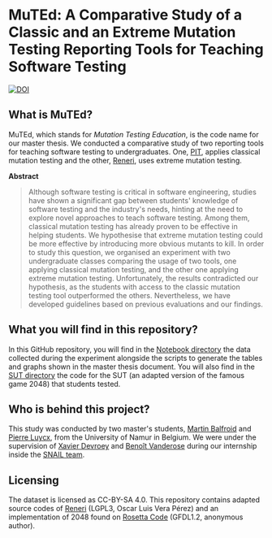 # MuTEd: A Comparative Study of a Classic and an Extreme Mutation Testing Reporting Tools for Teaching Software Testing

[![DOI](https://zenodo.org/badge/499075011.svg)](https://zenodo.org/badge/latestdoi/499075011)

## What is MuTEd?

MuTEd, which stands for *Mutation Testing Education*, is the code name for our master thesis. We conducted a comparative study of two reporting tools for teaching software testing to undergraduates. One, [PIT](https://github.com/hcoles/pitest), applies classical mutation testing and the other, [Reneri](https://github.com/STAMP-project/descartes-reneri), uses extreme mutation testing.

**Abstract**

> Although software testing is critical in software engineering, studies have shown a significant gap between students' knowledge of software testing and the industry's needs, hinting at the need to explore novel approaches to teach software testing. Among them, classical mutation testing has already proven to be effective in helping students. We hypothesise that extreme mutation testing could be more effective by introducing more obvious mutants to kill. In order to study this question, we organised an experiment with two undergraduate classes comparing the usage of two tools, one applying classical mutation testing, and the other one applying extreme mutation testing. Unfortunately, the results contradicted our hypothesis, as the students with access to the classic mutation testing tool outperformed the others. Nevertheless, we have developed guidelines based on previous evaluations and our findings.

## What you will find in this repository?

In this GitHub repository, you will find in the [Notebook directory](./Notebook) the data collected during the experiment alongside the scripts to generate the tables and graphs shown in the master thesis document. You will also find in the [SUT directory](./SUT) the code for the SUT (an adapted version of the famous game 2048) that students tested.

## Who is behind this project?

This study was conducted by two master's students, [Martin Balfroid](https://snail.info.unamur.be/author/martin-balfroid/) and [Pierre Luycx](https://snail.info.unamur.be/author/pierre-luycx/), from the University of Namur in Belgium. We were under the supervision of [Xavier Devroey](https://snail.info.unamur.be/author/xavier-devroey/) and [Benoît Vanderose](https://snail.info.unamur.be/author/benoit-vanderose/) during our internship inside the [SNAIL team](https://snail.info.unamur.be).

## Licensing

The dataset is licensed as CC-BY-SA 4.0. This repository contains adapted source codes of [Reneri](https://github.com/STAMP-project/descartes-reneri) (LGPL3, Oscar Luis Vera Pérez) and an implementation of 2048 found on [Rosetta Code](https://www.rosettacode.org/wiki/2048#Java) (GFDL1.2, anonymous author).

